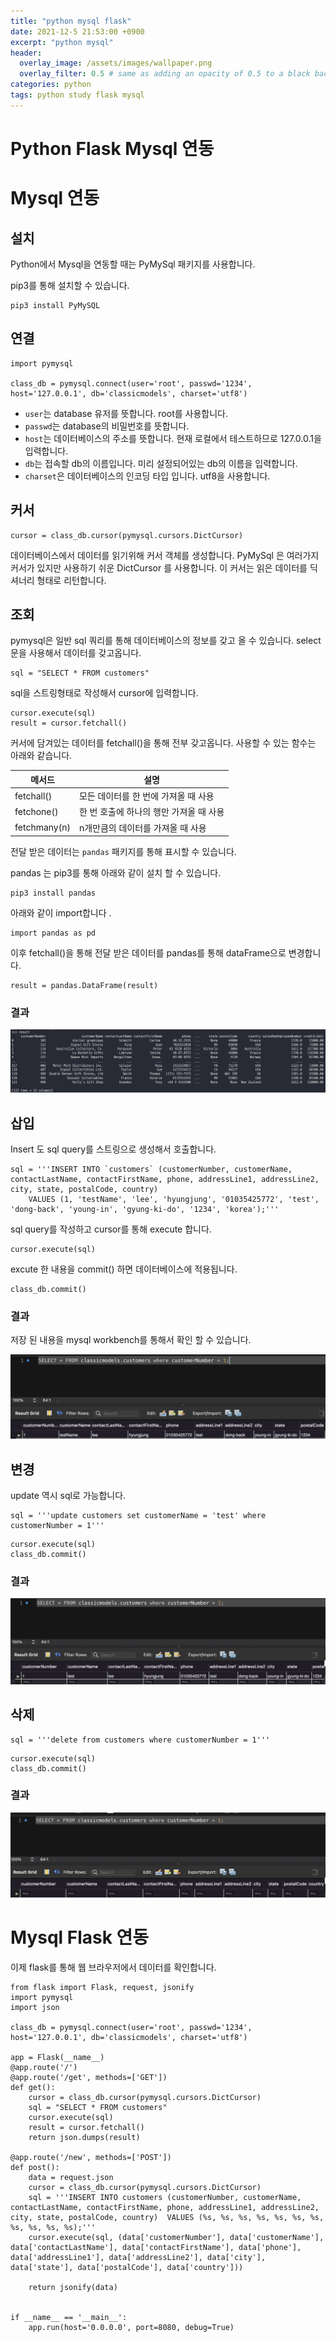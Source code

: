 ```yaml
---
title: "python mysql flask"
date: 2021-12-5 21:53:00 +0900
excerpt: "python mysql"
header:
  overlay_image: /assets/images/wallpaper.png
  overlay_filter: 0.5 # same as adding an opacity of 0.5 to a black background
categories: python
tags: python study flask mysql
---
```

Python Flask Mysql 연동
=============

# Mysql 연동

## 설치 

Python에서 Mysql을 연동할 때는 PyMySql 패키지를 사용합니다.

pip3를 통해 설치할 수 있습니다.

```
pip3 install PyMySQL
```

## 연결

```
import pymysql

class_db = pymysql.connect(user='root', passwd='1234', host='127.0.0.1', db='classicmodels', charset='utf8')
```

- `user`는 database 유저를 뜻합니다. root를 사용합니다.
- `passwd`는 database의 비밀번호를 뜻합니다. 
- `host`는 데이터베이스의 주소를 뜻합니다. 현재 로컬에서 테스트하므로 127.0.0.1을 입력합니다.
- `db`는 접속할 db의 이름입니다. 미리 설정되어있는 db의 이름을 입력합니다.
- `charset`은 데이터베이스의 인코딩 타입 입니다. utf8을 사용합니다.

## 커서

```
cursor = class_db.cursor(pymysql.cursors.DictCursor)
```

데이터베이스에서 데이터를 읽기위해 커서 객체를 생성합니다. PyMySql 은 여러가지 커서가 있지만 사용하기 쉬운 DictCursor 를 사용합니다. 이 커서는 읽은 데이터를 딕셔너리 형태로 리턴합니다.

## 조회

pymysql은 일반 sql 쿼리를 통해 데이터베이스의 정보를 갖고 올 수 있습니다. select 문을 사용해서 데이터를 갖고옵니다.

```
sql = "SELECT * FROM customers"
```

sql을 스트링형태로 작성해서 cursor에 입력합니다.

```
cursor.execute(sql)
result = cursor.fetchall()
```

커서에 담겨있는 데이터를 fetchall()을 통해 전부 갖고옵니다. 사용할 수 있는 함수는 아래와 같습니다.

|메서드|설명|
|------|------|
|fetchall()|모든 데이터를 한 번에 가져올 때 사용|
|fetchone()|한 번 호출에 하나의 행만 가져올 때 사용|
|fetchmany(n)|n개만큼의 데이터를 가져올 때 사용|


전달 받은 데이터는 `pandas` 패키지를 통해 표시할 수 있습니다.

pandas 는 pip3를 통해 아래와 같이 설치 할 수 있습니다.

```
pip3 install pandas
```

아래와 같이 import합니다 .
```
import pandas as pd
```

이후 fetchall()을 통해 전달 받은 데이터를 pandas를 통해 dataFrame으로 변경합니다.

```
result = pandas.DataFrame(result)
```

### 결과

![git](/assets/images/python-pandas.png)


## 삽입

Insert 도 sql query를 스트링으로 생성해서 호출합니다.

```
sql = '''INSERT INTO `customers` (customerNumber, customerName, contactLastName, contactFirstName, phone, addressLine1, addressLine2, city, state, postalCode, country) 
    VALUES (1, 'testName', 'lee', 'hyungjung', '01035425772', 'test', 'dong-back', 'young-in', 'gyung-ki-do', '1234', 'korea');'''

```

sql query를 작성하고 cursor를 통해 execute 합니다.

```
cursor.execute(sql)
```

excute 한 내용을 commit() 하면 데이터베이스에 적용됩니다.

```
class_db.commit()
```

### 결과

저장 된 내용을 mysql workbench를 통해서 확인 할 수 있습니다.

![git](/assets/images/python-insert.png)


## 변경

update 역시 sql로 가능합니다.

```
sql = '''update customers set customerName = 'test' where customerNumber = 1'''
```

```
cursor.execute(sql)
class_db.commit()
```

### 결과 

![git](/assets/images/python-update.png)


## 삭제

```
sql = '''delete from customers where customerNumber = 1'''
```

```
cursor.execute(sql)
class_db.commit()
```

### 결과 

![git](/assets/images/python-delete.png)


# Mysql Flask 연동 

이제 flask를 통해 웹 브라우저에서 데이터를 확인합니다.


```
from flask import Flask, request, jsonify
import pymysql
import json

class_db = pymysql.connect(user='root', passwd='1234', host='127.0.0.1', db='classicmodels', charset='utf8')

app = Flask(__name__)
@app.route('/')
@app.route('/get', methods=['GET'])
def get():
    cursor = class_db.cursor(pymysql.cursors.DictCursor)
    sql = "SELECT * FROM customers"
    cursor.execute(sql)
    result = cursor.fetchall()
    return json.dumps(result)

@app.route('/new', methods=['POST'])
def post():
    data = request.json
    cursor = class_db.cursor(pymysql.cursors.DictCursor)
    sql = '''INSERT INTO customers (customerNumber, customerName, contactLastName, contactFirstName, phone, addressLine1, addressLine2, city, state, postalCode, country)  VALUES (%s, %s, %s, %s, %s, %s, %s, %s, %s, %s, %s);'''
    cursor.execute(sql, (data['customerNumber'], data['customerName'], data['contactLastName'], data['contactFirstName'], data['phone'], data['addressLine1'], data['addressLine2'], data['city'], data['state'], data['postalCode'], data['country']))

    return jsonify(data)


if __name__ == '__main__':
    app.run(host='0.0.0.0', port=8080, debug=True)
```